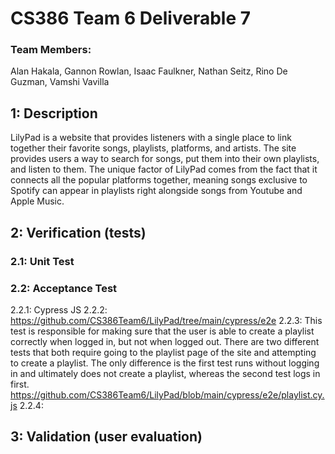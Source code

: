 # CS386 Team 6 Deliverable 7

### Team Members:
Alan Hakala, Gannon Rowlan, Isaac Faulkner, Nathan Seitz, Rino De Guzman, Vamshi Vavilla

## 1: Description
LilyPad is a website that provides listeners with a single place to link together their favorite songs, playlists, platforms, and artists. The site provides users a way to search for songs, put them into their own playlists, and listen to them. The unique factor of LilyPad comes from the fact that it connects all the popular platforms together, meaning songs exclusive to Spotify can appear in playlists right alongside songs from Youtube and Apple Music.

## 2: Verification (tests)
### 2.1: Unit Test

### 2.2: Acceptance Test
  2.2.1: Cypress JS
  2.2.2: https://github.com/CS386Team6/LilyPad/tree/main/cypress/e2e
  2.2.3: This test is responsible for making sure that the user is able to create a playlist correctly when logged in, but not when logged out. There are two different            tests that both require going to the playlist page of the site and attempting to create a playlist. The only difference is the first test runs without logging            in and ultimately does not create a playlist, whereas the second test logs in first.
         https://github.com/CS386Team6/LilyPad/blob/main/cypress/e2e/playlist.cy.js
  2.2.4: 
         

## 3: Validation (user evaluation)

